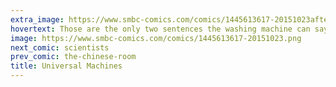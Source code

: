 ```yaml
---
extra_image: https://www.smbc-comics.com/comics/1445613617-20151023after.png
hovertext: Those are the only two sentences the washing machine can say.
image: https://www.smbc-comics.com/comics/1445613617-20151023.png
next_comic: scientists
prev_comic: the-chinese-room
title: Universal Machines
---
```


